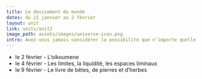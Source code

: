 ```yaml
---
title: Le devisement du monde
dates: du 21 janvier au 2 février
layout: unit
link: units/unit2
image_path: assets/images/universe-icon.png
intro: Avez-vous jamais considérer la possibilité que n'importe quelle partie de ton corps représente la totalité de l'univers? S'agit-il d'une idée de la physique moderne ou est-ce qu'elle forme aussi la base de la science médiévale? Dans ces discussions nous allons explorer les merveilles de l'univers selon les scientifiques des XIIe et XIIIe siècles. 
---
```


* le 2 février - L’oikoumene
* le 4 février - Les limites, la liquidité, les espaces liminaux
* le 9 février - Le livre de bêtes, de pierres et d’herbes 